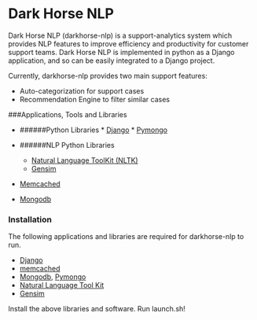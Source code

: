 Dark Horse NLP
==============

Dark Horse NLP (darkhorse-nlp)  is a support-analytics system which provides NLP features to improve efficiency and productivity for customer support teams. Dark Horse NLP is implemented in python as a Django application, and so can be easily integrated to a Django project.

Currently, darkhorse-nlp provides two main support features:

* Auto-categorization for support cases
* Recommendation Engine to filter similar cases

###Applications, Tools and Libraries

- ######Python Libraries
      * [Django](https://www.djangoproject.com/)
      * [Pymongo](http://api.mongodb.org/python/current/)
            
- ######NLP Python Libraries
  	*   [Natural Language ToolKit (NLTK)](http://www.nltk.org/)
    *	[Gensim](http://radimrehurek.com/gensim/)
- [Memcached](http://memcached.org/)
- [Mongodb](http://www.mongodb.org/)
    
        
### Installation
The following applications and libraries are required for darkhorse-nlp to run. 

*	[Django](https://docs.djangoproject.com/en/1.5/topics/install/)
*	[memcached](http://stackoverflow.com/questions/7636108/installing-memcached-for-a-django-project)
*   [Mongodb](http://docs.mongodb.org/manual/installation/), [Pymongo](http://api.mongodb.org/python/current/)
*   [Natural Language Tool Kit](http://www.nltk.org/install.html)
*   [Gensim](http://radimrehurek.com/gensim/install.html)

Install the above libraries and software. Run launch.sh!
